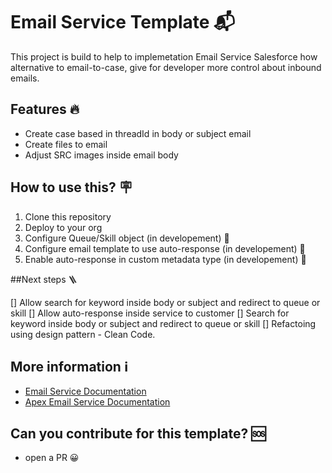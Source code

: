 # Email Service Template 📬

This project is build to help to implemetation Email Service Salesforce how alternative to email-to-case, give for developer more control about inbound emails.

## Features 🔥

- Create case based in threadId in body or subject email
- Create files to email
- Adjust SRC images inside email body

## How to use this? 🪧

1. Clone this repository
2. Deploy to your org
3. Configure Queue/Skill object (in developement) 🚧
4. Configure email template to use auto-response (in developement) 🚧
5. Enable auto-response in custom metadata type (in developement) 🚧

##Next steps 🪜

[] Allow search for keyword inside body or subject and redirect to queue or skill
[] Allow auto-response inside service to customer
[] Search for keyword inside body or subject and redirect to queue or skill
[] Refactoing using design pattern - Clean Code.

## More information ℹ️

- [Email Service Documentation](https://help.salesforce.com/s/articleView?id=sf.code_email_services.htm&language=en_US&type=5)
- [Apex Email Service Documentation](https://developer.salesforce.com/docs/atlas.en-us.apexcode.meta/apexcode/apex_classes_email_inbound_what_is.htm)

## Can you contribute for this template? 🆘

- open a PR 😀

